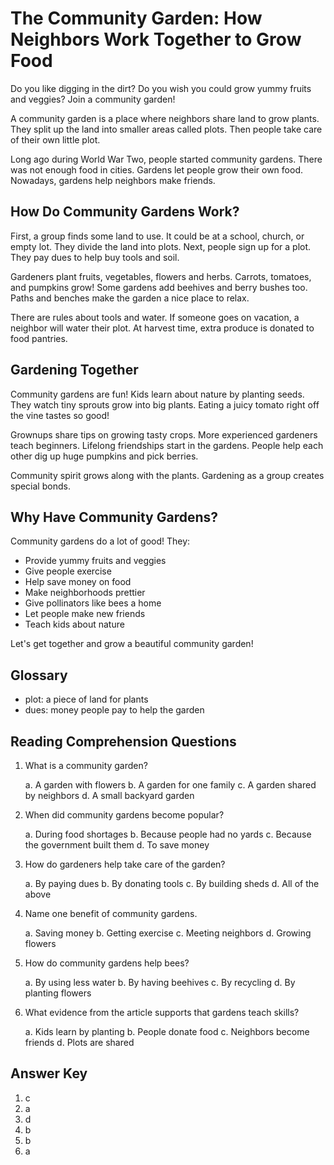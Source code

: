 # The Community Garden: How Neighbors Work Together to Grow Food

Do you like digging in the dirt? Do you wish you could grow yummy fruits and veggies? Join a community garden!

A community garden is a place where neighbors share land to grow plants. They split up the land into smaller areas called plots. Then people take care of their own little plot.

Long ago during World War Two, people started community gardens. There was not enough food in cities. Gardens let people grow their own food. Nowadays, gardens help neighbors make friends.

## How Do Community Gardens Work?

First, a group finds some land to use. It could be at a school, church, or empty lot. They divide the land into plots. Next, people sign up for a plot. They pay dues to help buy tools and soil.

Gardeners plant fruits, vegetables, flowers and herbs. Carrots, tomatoes, and pumpkins grow! Some gardens add beehives and berry bushes too. Paths and benches make the garden a nice place to relax.

There are rules about tools and water. If someone goes on vacation, a neighbor will water their plot. At harvest time, extra produce is donated to food pantries.

## Gardening Together

Community gardens are fun! Kids learn about nature by planting seeds. They watch tiny sprouts grow into big plants. Eating a juicy tomato right off the vine tastes so good!

Grownups share tips on growing tasty crops. More experienced gardeners teach beginners. Lifelong friendships start in the gardens. People help each other dig up huge pumpkins and pick berries.

Community spirit grows along with the plants. Gardening as a group creates special bonds.

## Why Have Community Gardens?

Community gardens do a lot of good! They:

- Provide yummy fruits and veggies
- Give people exercise
- Help save money on food
- Make neighborhoods prettier
- Give pollinators like bees a home
- Let people make new friends
- Teach kids about nature

Let's get together and grow a beautiful community garden!

## Glossary

- plot: a piece of land for plants
- dues: money people pay to help the garden

## Reading Comprehension Questions

1. What is a community garden?

   a. A garden with flowers
   b. A garden for one family
   c. A garden shared by neighbors
   d. A small backyard garden

2. When did community gardens become popular?

   a. During food shortages
   b. Because people had no yards
   c. Because the government built them
   d. To save money

3. How do gardeners help take care of the garden?

   a. By paying dues
   b. By donating tools
   c. By building sheds
   d. All of the above

4. Name one benefit of community gardens.

   a. Saving money
   b. Getting exercise
   c. Meeting neighbors
   d. Growing flowers

5. How do community gardens help bees?

   a. By using less water
   b. By having beehives
   c. By recycling
   d. By planting flowers

6. What evidence from the article supports that gardens teach skills?

   a. Kids learn by planting
   b. People donate food
   c. Neighbors become friends
   d. Plots are shared

## Answer Key

1. c
2. a
3. d
4. b
5. b
6. a
